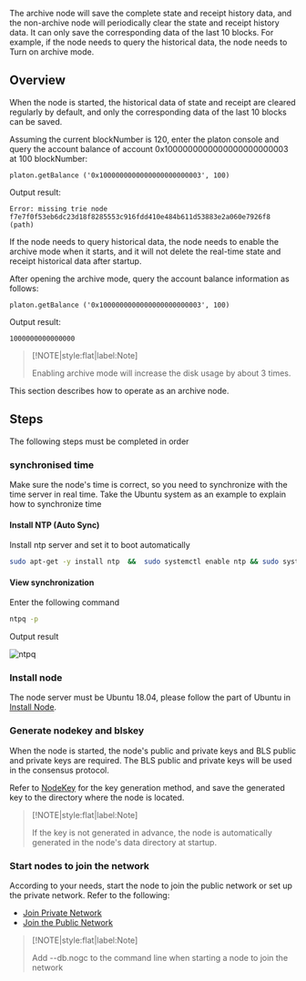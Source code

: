 The archive node will save the complete state and receipt history data, and the non-archive node will periodically clear the state and receipt history data. It can only save the corresponding data of the last 10 blocks. For example, if the node needs to query the historical data, the node needs to Turn on archive mode.


## Overview

When the node is started, the historical data of state and receipt are cleared regularly by default, and only the corresponding data of the last 10 blocks can be saved.

Assuming the current blockNumber is 120, enter the platon console and query the account balance of account 0x1000000000000000000000003 at 100 blockNumber:

```
platon.getBalance ('0x1000000000000000000000003', 100)
```

Output result:

```
Error: missing trie node f7e7f0f53eb6dc23d18f8285553c916fdd410e484b611d53883e2a060e7926f8 (path)
```


If the node needs to query historical data, the node needs to enable the archive mode when it starts, and it will not delete the real-time state and receipt historical data after startup.

After opening the archive mode, query the account balance information as follows:

```
platon.getBalance ('0x1000000000000000000000003', 100)
```

Output result:

```
1000000000000000
```



> [!NOTE|style:flat|label:Note]
>
> Enabling archive mode will increase the disk usage by about 3 times.


This section describes how to operate as an archive node.


## Steps

The following steps must be completed in order

### synchronised time

Make sure the node's time is correct, so you need to synchronize with the time server in real time. Take the Ubuntu system as an example to explain how to synchronize time


#### Install NTP (Auto Sync)


Install ntp server and set it to boot automatically

```bash
sudo apt-get -y install ntp  &&  sudo systemctl enable ntp && sudo systemctl start ntp
```


#### View synchronization

Enter the following command 

```bash
ntpq -p
```

Output result

<img src="https://platonnetwork.github.io/Docs/en-us/Node/ntpq.assets/ntpq.png" alt="ntpq"/>

### Install node

The node server must be Ubuntu 18.04, please follow the part of Ubuntu in [Install Node](/en-us/Node/_[English]-Install-Node.md).


### Generate nodekey and blskey

When the node is started, the node's public and private keys and BLS public and private keys are required. The BLS public and private keys will be used in the consensus protocol.

Refer to [NodeKey](/en-us/Node/_[English]-WalletFile-and-KeyPair.md#Node-key) for the key generation method, and save the generated key to the directory where the node is located.


> [!NOTE|style:flat|label:Note]
>
> If the key is not generated in advance, the node is automatically generated in the node's data directory at startup.


### Start nodes to join the network

According to your needs, start the node to join the public network or set up the private network. Refer to the following:

- [Join Private Network](/en-us/Network/[English]-SettingUp-Private-Chain.md)
- [Join the Public Network](/en-us/Network/[English]-Mainnet-and-Testnet.md)


> [!NOTE|style:flat|label:Note]
>
> Add --db.nogc to the command line when starting a node to join the network